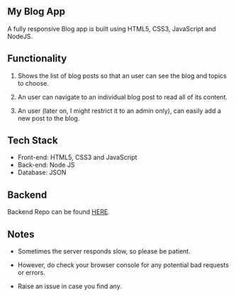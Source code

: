 ## My Blog App

A fully responsive Blog app is built using HTML5, CSS3, JavaScript and NodeJS.

## Functionality

1. Shows the list of blog posts so that an user can see the blog and topics to choose.

2. An user can navigate to an individual blog post to read all of its content.

3. An user (later on, I might restrict it to an admin only), can easily add a new post to the blog.

## Tech Stack

- Front-end: HTML5, CSS3 and JavaScript
- Back-end: Node JS
- Database: JSON

## Backend

Backend Repo can be found [HERE](https://github.com/aripan/Blog-App-api).

## Notes

- Sometimes the server responds slow, so please be patient.

- However, do check your browser console for any potential bad requests or errors.

- Raise an issue in case you find any.
